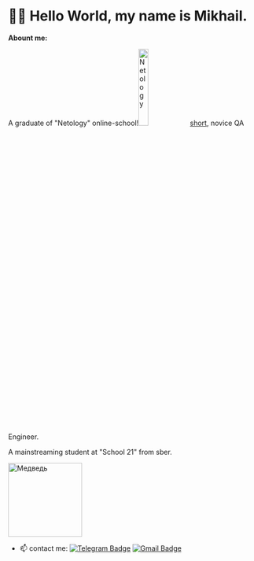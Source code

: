 # 👋🏻 Hello World, my name is Mikhail.
**Abount me:**

A graduate of "Netology" online-school!<img src="https://github.com/user-attachments/assets/15cd2a4c-5a7f-4063-ba22-d908c72854a2" alt="Netology" width="20%"/>
[short](), novice QA Engineer.

A mainstreaming student at "School 21" from sber.

<img src="https://github.com/Mikle024/mikle024/assets/142490585/b2045511-7147-40de-9c23-a830e30d9689" alt="Медведь" height="150">

- 📫 contact me: [![Telegram Badge](https://img.shields.io/badge/-Mikhail-blue?style=flat&logo=Telegram&logoColor=white)](https://t.me/mr_bearv) [![Gmail Badge](https://img.shields.io/badge/-Gmail-red?style=flat&logo=Gmail&logoColor=white)](mailto:mikle0240@gmail.com)
